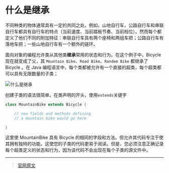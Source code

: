 # 什么是继承

不同种类的物体通常具有一定的共同之处。例如，山地自行车，公路自行车和串联自行车都具有自行车的特点（当前速度、当前踏板节奏、当前档位）。然而每个都定义了他们不同的附加特征：串联自行车具有两个座椅和两组车把；公路自行车有落地车把；一些山地自行车有一个额外的链环。

面向对象的编程允许类从其他类**继承**常用的状态和行为。在这个例子中，Bicycle 现在就变成了父，其 `Mountain Bike`、`Road Bike`、`Randem Bike` 都继承了 Bicycle 。在 Java 编程语言中，每个类都被允许有一个直接的超类，每个超类都可以具有无限数量的子类；

![什么是继承](./assets/1.png)

创建子类的语法很简单。在类声明的开头，使用`extends`关键字
```java
class MountainBike extends Bicycle {

    // new fields and methods defining
    // a mountain bike would go here

}
```
这里使 MountainBike 具有 Bicycle 的相同的字段和方法。但允许其代码专注于使其拥有独特的功能。这使您的子类的代码更易于阅读。但是，您必须注意正确记录每个超类定义的状态和行为，因为该代码不会出现在每个子类的源文件中。


---

> [官网原文](https://docs.oracle.com/javase/tutorial/java/concepts/inheritance.html)
